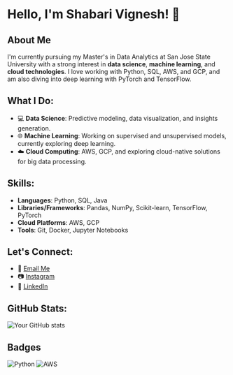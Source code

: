 # Hello, I'm Shabari Vignesh! 👋

## About Me
I'm currently pursuing my Master's in Data Analytics at San Jose State University with a strong interest in **data science**, **machine learning**, and **cloud technologies**. I love working with Python, SQL, AWS, and GCP, and am also diving into deep learning with PyTorch and TensorFlow.

## What I Do:
- 💻 **Data Science**: Predictive modeling, data visualization, and insights generation.
- 🌐 **Machine Learning**: Working on supervised and unsupervised models, currently exploring deep learning.
- ☁️ **Cloud Computing**: AWS, GCP, and exploring cloud-native solutions for big data processing.

## Skills:
- **Languages**: Python, SQL, Java
- **Libraries/Frameworks**: Pandas, NumPy, Scikit-learn, TensorFlow, PyTorch
- **Cloud Platforms**: AWS, GCP
- **Tools**: Git, Docker, Jupyter Notebooks

## Let's Connect:
- 📧 [Email Me](mailto:shabarivignesh97@gmail.com)
- 📷 [Instagram](https://instagram.com/shabari.vignesh)
- 💼 [LinkedIn](https://linkedin.com/in/shabari-vignesh/)

## GitHub Stats:
![Your GitHub stats](https://github-readme-stats.vercel.app/api?username=your-github-username&show_icons=true&theme=radical)

## Badges
![Python](https://img.shields.io/badge/Python-3776AB?style=for-the-badge&logo=python&logoColor=white)
![AWS](https://img.shields.io/badge/AWS-232F3E?style=for-the-badge&logo=amazon-aws&logoColor=white)


